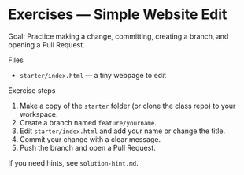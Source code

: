 # Exercises — Simple Website Edit

Goal: Practice making a change, committing, creating a branch, and opening a Pull Request.

Files
- `starter/index.html` — a tiny webpage to edit

Exercise steps
1. Make a copy of the `starter` folder (or clone the class repo) to your workspace.
2. Create a branch named `feature/yourname`.
3. Edit `starter/index.html` and add your name or change the title.
4. Commit your change with a clear message.
5. Push the branch and open a Pull Request.

If you need hints, see `solution-hint.md`.

